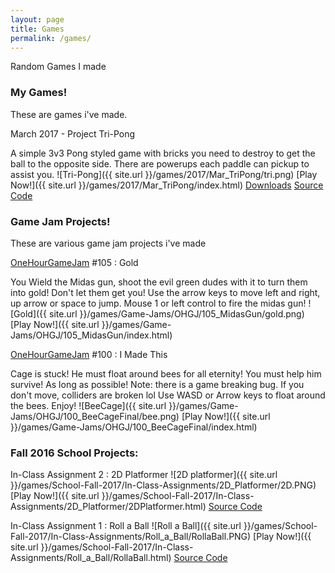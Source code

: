```yaml
---
layout: page
title: Games
permalink: /games/
---
```


Random Games I made


### My Games!
These are games i've made.

March 2017 - Project Tri-Pong

A simple 3v3 Pong styled game with bricks you need to destroy to get the ball to the opposite side.
There are powerups each paddle can pickup to assist you.
![Tri-Pong]({{ site.url }}/games/2017/Mar_TriPong/tri.png)
[Play Now!]({{ site.url }}/games/2017/Mar_TriPong/index.html)
[Downloads](https://sindiewen.itch.io/project-tri-pong)
[Source Code](https://github.com/Sindiewen/Project-Tri-Pong)



### Game Jam Projects!
These are various game jam projects i've made

[OneHourGameJam](http://onehourgamejam.com) #105 : Gold

You Wield the Midas gun, shoot the evil green dudes with it to turn them into gold! Don't let them
 get you!
 Use the arrow keys to move left and right, up arrow or space to jump. Mouse 1 or left control to fire the midas gun!
![Gold]({{ site.url }}/games/Game-Jams/OHGJ/105_MidasGun/gold.png)
[Play Now!]({{ site.url }}/games/Game-Jams/OHGJ/105_MidasGun/index.html)


[OneHourGameJam](http://onehourgamejam.com) #100 : I Made This

Cage is stuck! He must float around bees for all eternity! You must help him survive! As long as possible! Note: there is a game breaking bug. If you don't move, colliders are broken lol Use WASD or Arrow keys to float around the bees. Enjoy!
![BeeCage]({{ site.url }}/games/Game-Jams/OHGJ/100_BeeCageFinal/bee.png)
[Play Now!]({{ site.url }}/games/Game-Jams/OHGJ/100_BeeCageFinal/index.html)


### Fall 2016 School Projects:

In-Class Assignment 2 : 2D Platformer
![2D platformer]({{ site.url }}/games/School-Fall-2017/In-Class-Assignments/2D_Platformer/2D.PNG)
[Play Now!]({{ site.url }}/games/School-Fall-2017/In-Class-Assignments/2D_Platformer/2DPlatformer.html)
[Source Code](https://github.com/Sindiewen/In-Class-Assignment-2-2D-Platformer-CS-214U)

In-Class Assignment 1 : Roll a Ball
![Roll a Ball]({{ site.url }}/games/School-Fall-2017/In-Class-Assignments/Roll_a_Ball/RollaBall.PNG)
[Play Now!]({{ site.url }}/games/School-Fall-2017/In-Class-Assignments/Roll_a_Ball/RollaBall.html)
[Source Code](https://github.com/Sindiewen/In-Class-Assignment-1-Roll-a-Ball-CS-214U)


